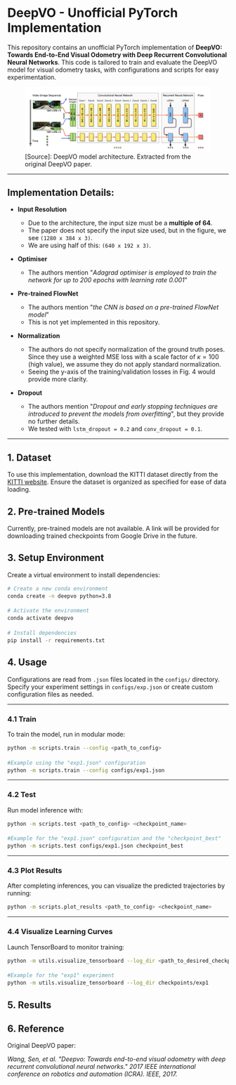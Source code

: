 # DeepVO - Unofficial PyTorch Implementation

This repository contains an unofficial PyTorch implementation of **DeepVO: Towards End-to-End Visual Odometry with Deep Recurrent Convolutional Neural Networks**. This code is tailored to train and evaluate the DeepVO model for visual odometry tasks, with configurations and scripts for easy experimentation.


<figure>
   <img src="deepvo_model.png" alt="DeepVO Model">
   <figcaption>[Source]: DeepVO model architecture. Extracted from the original DeepVO paper.</figcaption>
</figure>

---


## Implementation Details:
- **Input Resolution**
    - Due to the architecture, the input size must be a **multiple of 64**.
    - The paper does not specify the input size used, but in the figure, we see `(1280 x 384 x 3)`.
    - We are using half of this: `(640 x 192 x 3)`.

- **Optimiser**
    - The authors mention "*Adagrad optimiser is employed to train the network for up to 200 epochs with learning rate 0.001*"

- **Pre-trained FlowNet**
    - The authors mention "*the CNN is based on a pre-trained FlowNet model*" 
    - This is not yet implemented in this repository.

- **Normalization**
    - The authors do not specify normalization of the ground truth poses. Since they use a weighted MSE loss with a scale factor of $\kappa=100$ (high value), we assume they do not apply standard normalization.
    - Seeing the y-axis of the training/validation losses in Fig. 4 would provide more clarity.

- **Dropout**
    - The authors mention "*Dropout and early stopping techniques are introduced to prevent the models from overfitting*", but they provide no further details.
    - We tested with `lstm_dropout = 0.2` and `conv_dropout = 0.1`.

---

## 1. Dataset
To use this implementation, download the KITTI dataset directly from the [KITTI website](http://www.cvlibs.net/datasets/kitti/). Ensure the dataset is organized as specified for ease of data loading.

## 2. Pre-trained Models
Currently, pre-trained models are not available. A link will be provided for downloading trained checkpoints from Google Drive in the future.

## 3. Setup Environment

Create a virtual environment to install dependencies:

```bash
# Create a new conda environment
conda create -n deepvo python=3.8

# Activate the environment
conda activate deepvo

# Install dependencies
pip install -r requirements.txt
```

## 4. Usage
Configurations are read from `.json` files located in the `configs/` directory. Specify your experiment settings in `configs/exp.json` or create custom configuration files as needed.

---

### 4.1 Train 

To train the model, run in modular mode:

``` bash
python -m scripts.train --config <path_to_config>

#Example using the "exp1.json" configuration
python -m scripts.train --config configs/exp1.json
```

---

### 4.2 Test

Run model inference with:

```bash
python -m scripts.test <path_to_config> <checkpoint_name>

#Example for the "exp1.json" configuration and the "checkpoint_best"
python -m scripts.test configs/exp1.json checkpoint_best
```

---

### 4.3 Plot Results

After completing inferences, you can visualize the predicted trajectories by running:

```bash
python -m scripts.plot_results <path_to_config> <checkpoint_name>
```

---

### 4.4 Visualize Learning Curves

Launch TensorBoard to monitor training:

```bash
python -m utils.visualize_tensorboard --log_dir <path_to_desired_checkpoint>

#Example for the "exp1" experiment
python -m utils.visualize_tensorboard --log_dir checkpoints/exp1
```

## 5. Results

## 6. Reference

Original DeepVO paper: 

*Wang, Sen, et al. "Deepvo: Towards end-to-end visual odometry with deep recurrent convolutional neural networks." 2017 IEEE international conference on robotics and automation (ICRA). IEEE, 2017.*


